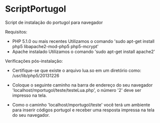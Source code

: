 # ScriptPortugol
Script de instalação do portugol para navegador

Requisitos:
- PHP 5.1.0 ou mais recentes
  Utilizamos o comando 'sudo apt-get install php5 libapache2-mod-php5 php5-mcrypt'
- Apache instalado
  Utilizamos o comando 'sudo apt-get install apache2'

Verificações pós-instalação:

- Certifique-se que existe o arquivo lua.so em um diretório como:  /usr/lib/php5/20131226

- Coloque o seguinte caminho na barra de endereço do seu navegador
 'localhost/mportugol/teste/testeLua.php',  o número '2' deve ser impresso na tela.

- Como o caminho 'localhost/mportugol/teste' você terá um ambiente para inserir códigos portugol e receber uma resposta impressa na tela do seu navegador.
